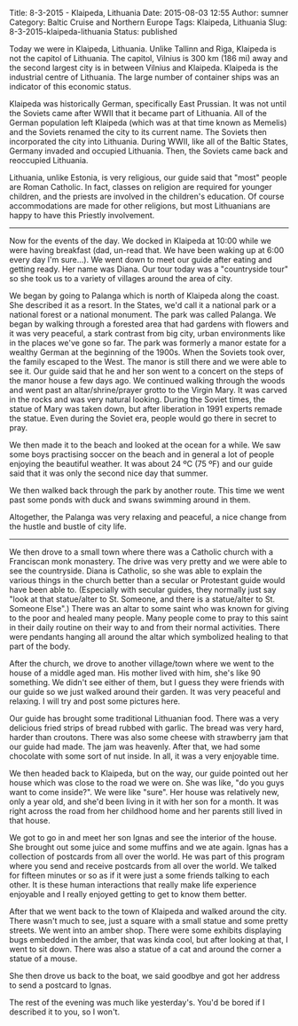 Title: 8-3-2015 - Klaipeda, Lithuania
Date: 2015-08-03 12:55
Author: sumner
Category: Baltic Cruise and Northern Europe
Tags: Klaipeda, Lithuania
Slug: 8-3-2015-klaipeda-lithuania
Status: published

Today we were in Klaipeda, Lithuania. Unlike Tallinn and Riga, Klaipeda is not
the capitol of Lithuania. The capitol, Vilnius is 300 km (186 mi) away and the
second largest city is in between Vilnius and Klaipeda.  Klaipeda is the
industrial centre of Lithuania. The large number of container ships was an
indicator of this economic status.

Klaipeda was historically German, specifically East Prussian. It was not until
the Soviets came after WWII that it became part of Lithuania. All of the German
population left Klaipeda (which was at that time known as Memelis) and the
Soviets renamed the city to its current name. The Soviets then incorporated the
city into Lithuania. During WWII, like all of the Baltic States, Germany invaded
and occupied Lithuania. Then, the Soviets came back and reoccupied Lithuania.

Lithuania, unlike Estonia, is very religious, our guide said that "most" people
are Roman Catholic. In fact, classes on religion are required for younger
children, and the priests are involved in the children's education. Of course
accommodations are made for other religions, but most Lithuanians are happy to
have this Priestly involvement.

------------------------------------------------------------------------

Now for the events of the day. We docked in Klaipeda at 10:00 while we were
having breakfast (dad, un-read that. We have been waking up at 6:00 every day
I'm sure…). We went down to meet our guide after eating and getting ready. Her
name was Diana. Our tour today was a "countryside tour" so she took us to a
variety of villages around the area of city.

We began by going to Palanga which is north of Klaipeda along the coast.  She
described it as a resort. In the States, we'd call it a national park or a
national forest or a national monument. The park was called Palanga. We began by
walking through a forested area that had gardens with flowers and it was very
peaceful, a stark contrast from big city, urban environments like in the places
we've gone so far. The park was formerly a manor estate for a wealthy German at
the beginning of the 1900s. When the Soviets took over, the family escaped to
the West. The manor is still there and we were able to see it. Our guide said
that he and her son went to a concert on the steps of the manor house a few days
ago. We continued walking through the woods and went past an altar/shrine/prayer
grotto to the Virgin Mary. It was carved in the rocks and was very natural
looking. During the Soviet times, the statue of Mary was taken down, but after
liberation in 1991 experts remade the statue. Even during the Soviet era, people
would go there in secret to pray.

We then made it to the beach and looked at the ocean for a while. We saw some
boys practising soccer on the beach and in general a lot of people enjoying the
beautiful weather. It was about 24 ºC (75 ºF) and our guide said that it was
only the second nice day that summer.

We then walked back through the park by another route. This time we went past
some ponds with duck and swans swimming around in them.

Altogether, the Palanga was very relaxing and peaceful, a nice change from the
hustle and bustle of city life.

------------------------------------------------------------------------

We then drove to a small town where there was a Catholic church with a
Franciscan monk monastery. The drive was very pretty and we were able to see the
countryside. Diana is Catholic, so she was able to explain the various things in
the church better than a secular or Protestant guide would have been able to.
(Especially with secular guides, they normally just say "look at that
statue/alter to St. Someone, and there is a statue/alter to St. Someone Else".)
There was an altar to some saint who was known for giving to the poor and healed
many people. Many people come to pray to this saint in their daily routine on
their way to and from their normal activities. There were pendants hanging all
around the altar which symbolized healing to that part of the body.

After the church, we drove to another village/town where we went to the house of
a middle aged man. His mother lived with him, she's like 90 something. We didn't
see either of them, but I guess they were friends with our guide so we just
walked around their garden. It was very peaceful and relaxing. I will try and
post some pictures here.

Our guide has brought some traditional Lithuanian food. There was a very
delicious fried strips of bread rubbed with garlic. The bread was very hard,
harder than croutons. There was also some cheese with strawberry jam that our
guide had made. The jam was heavenly. After that, we had some chocolate with
some sort of nut inside. In all, it was a very enjoyable time.

We then headed back to Klaipeda, but on the way, our guide pointed out her house
which was close to the road we were on. She was like, "do you guys want to come
inside?". We were like "sure". Her house was relatively new, only a year old,
and she'd been living in it with her son for a month. It was right across the
road from her childhood home and her parents still lived in that house.

We got to go in and meet her son Ignas and see the interior of the house. She
brought out some juice and some muffins and we ate again.  Ignas has a
collection of postcards from all over the world. He was part of this program
where you send and receive postcards from all over the world. We talked for
fifteen minutes or so as if it were just a some friends talking to each other.
It is these human interactions that really make life experience enjoyable and I
really enjoyed getting to get to know them better.

After that we went back to the town of Klaipeda and walked around the city.
There wasn't much to see, just a square with a small statue and some pretty
streets. We went into an amber shop. There were some exhibits displaying bugs
embedded in the amber, that was kinda cool, but after looking at that, I went to
sit down. There was also a statue of a cat and around the corner a statue of a
mouse.

She then drove us back to the boat, we said goodbye and got her address to send
a postcard to Ignas.

The rest of the evening was much like yesterday's. You'd be bored if I described
it to you, so I won't.
